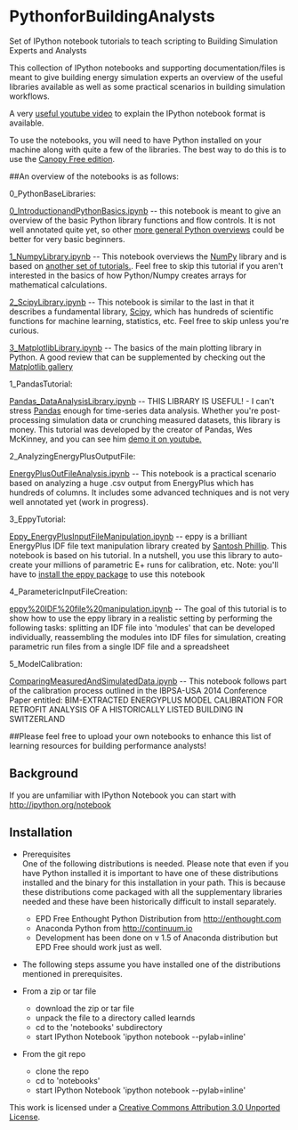 PythonforBuildingAnalysts
=========================

Set of IPython notebook tutorials to teach scripting to Building Simulation Experts and Analysts

This collection of IPython notebooks and supporting documentation/files is meant to give building energy simulation experts an overview of the useful libraries available as well as some practical scenarios in building simulation workflows.

A very [useful youtube video](https://www.youtube.com/watch?v=H6dLGQw9yFQ) to explain the IPython notebook format is available.

To use the notebooks, you will need to have Python installed on your machine along with quite a few of the libraries. The best way to do this is to use the [Canopy Free edition](https://www.enthought.com/products/canopy/).

##An overview of the notebooks is as follows:

0_PythonBaseLibraries:

[0_IntroductionandPythonBasics.ipynb](http://nbviewer.ipython.org/github/cmiller8/PythonforBuildingAnalysts/blob/master/0_PythonBaseLibraries/0_IntroductionandPythonBasics.ipynb) -- this notebook is meant to give an overview of the basic Python library functions and flow controls. It is not well annotated quite yet, so other [more general Python overviews](https://www.youtube.com/watch?v=gGKd19EtmqY&list=PLFD8B7CCCDB784595) could be better for very basic beginners.

[1_NumpyLibrary.ipynb](http://nbviewer.ipython.org/github/cmiller8/PythonforBuildingAnalysts/blob/master/0_PythonBaseLibraries/1_NumpyLibrary.ipynb) -- This notebook overviews the [NumPy](http://www.numpy.org/) library and is based on [another set of tutorials.](https://github.com/jrjohansson/scientific-python-lectures). Feel free to skip this tutorial if you aren't interested in the basics of how Python/Numpy creates arrays for mathematical calculations.

[2_ScipyLibrary.ipynb](http://nbviewer.ipython.org/github/cmiller8/PythonforBuildingAnalysts/blob/master/0_PythonBaseLibraries/2_ScipyLibrary.ipynb) -- This notebook is similar to the last in that it describes a fundamental library, [Scipy](http://www.scipy.org/), which has hundreds of scientific functions for machine learning, statistics, etc. Feel free to skip unless you're curious.

[3_MatplotlibLibrary.ipynb](http://nbviewer.ipython.org/github/cmiller8/PythonforBuildingAnalysts/blob/master/0_PythonBaseLibraries/3_MatplotlibLibrary.ipynb) -- The basics of the main plotting library in Python. A good review that can be supplemented by checking out the [Matplotlib gallery](http://matplotlib.org/gallery.html)

1_PandasTutorial:

[Pandas_DataAnalysisLibrary.ipynb](http://nbviewer.ipython.org/github/cmiller8/PythonforBuildingAnalysts/blob/master/1_PandasTutorial/Pandas_DataAnalysisLibrary.ipynb) -- THIS LIBRARY IS USEFUL! - I can't stress [Pandas](http://pandas.pydata.org/) enough for time-series data analysis. Whether you're post-processing simulation data or crunching measured datasets, this library is money. This tutorial was developed by the creator of Pandas, Wes McKinney, and you can see him [demo it on youtube.](https://www.youtube.com/watch?v=w26x-z-BdWQ&feature=youtu.be)

2_AnalyzingEnergyPlusOutputFile:

[EnergyPlusOutFileAnalysis.ipynb](http://nbviewer.ipython.org/github/cmiller8/PythonforBuildingAnalysts/blob/master/2_AnalyzingEnergyPlusOutputFile/EnergyPlusOutFileAnalysis.ipynb) -- This notebook is a practical scenario based on analyzing a huge .csv output from EnergyPlus which has hundreds of columns. It includes some advanced techniques and is not very well annotated yet (work in progress).

3_EppyTutorial:

[Eppy_EnergyPlusInputFileManipulation.ipynb](http://nbviewer.ipython.org/github/cmiller8/PythonforBuildingAnalysts/blob/master/3_EppyTutorial/Eppy_EnergyPlusInputFileManipulation.ipynb) -- eppy is a brilliant EnergyPlus IDF file text manipulation library created by [Santosh Phillip](https://github.com/santoshphilip). This notebook is based on his tutorial. In a nutshell, you use this library to auto-create your millions of parametric E+ runs for calibration, etc. Note: you'll have to [install the eppy package](https://pypi.python.org/pypi/eppy/0.4.6) to use this notebook

4_ParametericInputFileCreation:

[eppy%20IDF%20file%20manipulation.ipynb](http://nbviewer.ipython.org/github/cmiller8/PythonforBuildingAnalysts/blob/master/4_ParametericInputFileCreation/eppy%20IDF%20file%20manipulation.ipynb) -- The goal of this tutorial is to show how to use the eppy library in a realistic setting by performing the following tasks: splitting an IDF file into 'modules' that can be developed individually, reassembling the modules into IDF files for simulation, creating parametric run files from a single IDF file and a spreadsheet

5_ModelCalibration:

[ComparingMeasuredAndSimulatedData.ipynb](http://nbviewer.ipython.org/github/cmiller8/PythonforBuildingAnalysts/blob/master/5_ModelCalibration/ComparingMeasuredAndSimulatedData.ipynb) -- This notebook follows part of the calibration process outlined in the IBPSA-USA 2014 Conference Paper entitled: BIM-EXTRACTED ENERGYPLUS MODEL CALIBRATION FOR RETROFIT ANALYSIS OF A HISTORICALLY LISTED BUILDING IN SWITZERLAND

<!--08-Scenarios - An eppy Scenario -- haven't had the time to create this yet. Santosh, perhaps you have a more implemented example-->

<!--[09-Scenarios - Measured Data Visualization and R Integration.ipynb](http://nbviewer.ipython.org/github/cmiller8/PythonforBuildingAnalysts/blob/master/09-Scenarios%20-%20Measured%20Data%20Visualization%20and%20R%20Integration.ipynb) -- A big .csv file (80+ MB) from a real chilled water plant is loaded, visualized, and some of the data is passed to R to fit an ARIMA model (psuedo-successfully)-->

<!--[10-Scenarios - VRV Performance Curve Maker.ipynb](http://nbviewer.ipython.org/github/cmiller8/PythonforBuildingAnalysts/blob/master/10-Scenarios%20-%20VRV%20Performance%20Curve%20Maker.ipynb) -- A super crude notebook with code I used to create VRV performance curve coefficients for EnergyPlus from raw manufacturer data. Its sort of an advanced and obscure notebook.-->

##Please feel free to upload your own notebooks to enhance this list of learning resources for building performance analysts!

Background  
----------

If you are unfamiliar with IPython Notebook you can start with http://ipython.org/notebook


Installation  
------------

* Prerequisites  
One of the following distributions is needed. Please note that even if you have Python installed it is important to have one of these distributions installed and the binary for this installation in your path. This is because these distributions come packaged with all the supplementary libraries needed and these have been historically difficult to install separately.

  * EPD Free Enthought Python Distribution from http://enthought.com
  * Anaconda Python from http://continuum.io
  * Development has been done on v 1.5 of Anaconda distribution but EPD Free should work just as well.

* The following steps assume you have installed one of the distributions mentioned in prerequisites.

* From a zip or tar file
    * download the zip or tar file 
    * unpack the file to a directory called learnds
    * cd to the 'notebooks' subdirectory
    * start IPython Notebook 'ipython notebook --pylab=inline'
 
* From the git repo
    * clone the repo
    * cd to 'notebooks'
    * start IPython Notebook 'ipython notebook --pylab=inline'

This work is licensed under a [Creative Commons Attribution 3.0 Unported License](http://creativecommons.org/licenses/by/3.0/).
